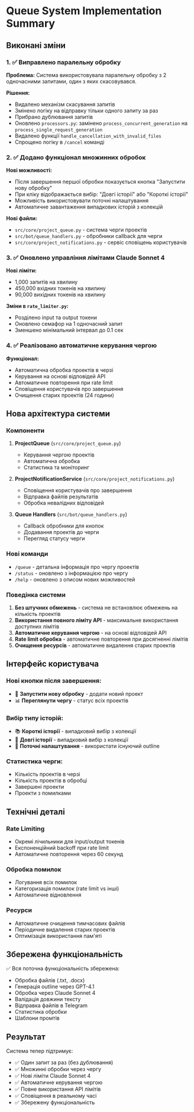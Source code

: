 # Queue System Implementation Summary

## Виконані зміни

### 1. ✅ Виправлено паралельну обробку

**Проблема:** Система використовувала паралельну обробку з 2 одночасними запитами, один з яких скасовувався.

**Рішення:**
- Видалено механізм скасування запитів
- Змінено логіку на відправку тільки одного запиту за раз
- Прибрано дублювання запитів
- Оновлено `processors.py`: замінено `process_concurrent_generation` на `process_single_request_generation`
- Видалено функції `handle_cancellation_with_invalid_files`
- Спрощено логіку в `/cancel` команді

### 2. ✅ Додано функціонал множинних обробок

**Нові можливості:**
- Після завершення першої обробки показується кнопка "Запустити нову обробку"
- При кліку відображається вибір: "Довгі історії" або "Короткі історії"
- Можливість використовувати поточні налаштування
- Автоматичне завантаження випадкових історій з колекцій

**Нові файли:**
- `src/core/project_queue.py` - система черги проектів
- `src/bot/queue_handlers.py` - обробники callback для черги
- `src/core/project_notifications.py` - сервіс сповіщень користувачів

### 3. ✅ Оновлено управління лімітами Claude Sonnet 4

**Нові ліміти:**
- 1,000 запитів на хвилину
- 450,000 вхідних токенів на хвилину  
- 90,000 вихідних токенів на хвилину

**Зміни в `rate_limiter.py`:**
- Розділено input та output токени
- Оновлено семафор на 1 одночасний запит
- Зменшено мінімальний інтервал до 0.1 сек

### 4. ✅ Реалізовано автоматичне керування чергою

**Функціонал:**
- Автоматична обробка проектів в черзі
- Керування на основі відповідей API
- Автоматичне повторення при rate limit
- Сповіщення користувачів про завершення
- Очищення старих проектів (24 години)

## Нова архітектура системи

### Компоненти

1. **ProjectQueue** (`src/core/project_queue.py`)
   - Керування чергою проектів
   - Автоматична обробка
   - Статистика та моніторинг

2. **ProjectNotificationService** (`src/core/project_notifications.py`)
   - Сповіщення користувачів про завершення
   - Відправка файлів результатів
   - Обробка невалідних відповідей

3. **Queue Handlers** (`src/bot/queue_handlers.py`)
   - Callback обробники для кнопок
   - Додавання проектів до черги
   - Перегляд статусу черги

### Нові команди

- `/queue` - детальна інформація про чергу проектів
- `/status` - оновлено з інформацією про чергу
- `/help` - оновлено з описом нових можливостей

### Поведінка системи

1. **Без штучних обмежень** - система не встановлює обмежень на кількість проектів
2. **Використання повного ліміту API** - максимальне використання доступних лімітів
3. **Автоматичне керування чергою** - на основі відповідей API
4. **Rate limit обробка** - автоматичне повторення при досягненні лімітів
5. **Очищення ресурсів** - автоматичне видалення старих проектів

## Інтерфейс користувача

### Нові кнопки після завершення:
- 🚀 **Запустити нову обробку** - додати новий проект
- 📊 **Переглянути чергу** - статус всіх проектів

### Вибір типу історій:
- 📚 **Короткі історії** - випадковий вибір з колекції
- 📖 **Довгі історії** - випадковий вибір з колекції  
- 🔄 **Поточні налаштування** - використати існуючий outline

### Статистика черги:
- Кількість проектів в черзі
- Кількість проектів в обробці
- Завершені проекти
- Проекти з помилками

## Технічні деталі

### Rate Limiting
- Окремі лічильники для input/output токенів
- Експоненційний backoff при rate limit
- Автоматичне повторення через 60 секунд

### Обробка помилок
- Логування всіх помилок
- Категоризація помилок (rate limit vs інші)
- Автоматичне відновлення

### Ресурси
- Автоматичне очищення тимчасових файлів
- Періодичне видалення старих проектів
- Оптимізація використання пам'яті

## Збережена функціональність

✅ Вся поточна функціональність збережена:
- Обробка файлів (.txt, .docx)
- Генерація outline через GPT-4.1
- Обробка через Claude Sonnet 4
- Валідація довжини тексту
- Відправка файлів в Telegram
- Статистика обробки
- Шаблони промтів

## Результат

Система тепер підтримує:
- ✅ Один запит за раз (без дублювання)
- ✅ Множинні обробки через чергу
- ✅ Нові ліміти Claude Sonnet 4
- ✅ Автоматичне керування чергою
- ✅ Повне використання API лімітів
- ✅ Сповіщення в реальному часі
- ✅ Збережену функціональність